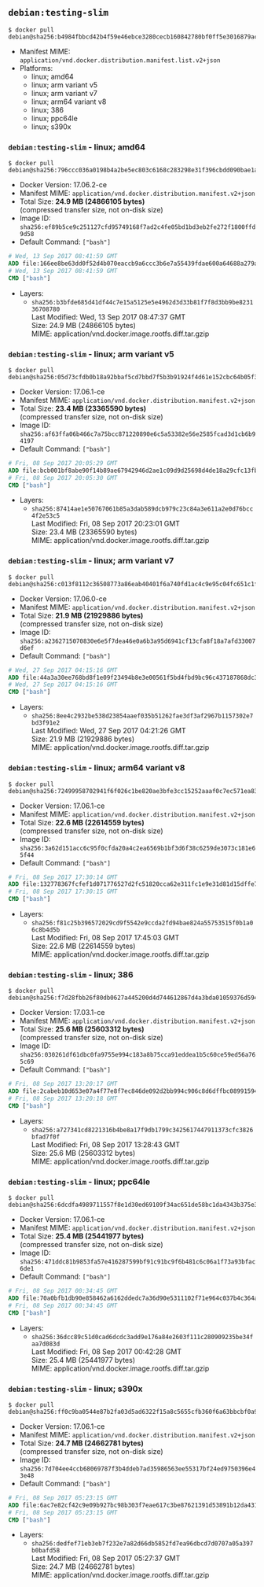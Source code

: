 ## `debian:testing-slim`

```console
$ docker pull debian@sha256:b4984fbbcd42b4f59e46ebce3280cecb160842780bf0ff5e3016879ac463bf7f
```

-	Manifest MIME: `application/vnd.docker.distribution.manifest.list.v2+json`
-	Platforms:
	-	linux; amd64
	-	linux; arm variant v5
	-	linux; arm variant v7
	-	linux; arm64 variant v8
	-	linux; 386
	-	linux; ppc64le
	-	linux; s390x

### `debian:testing-slim` - linux; amd64

```console
$ docker pull debian@sha256:796ccc036a0198b4a2be5ec803c6168c283298e31f396cbdd090bae1a602f110
```

-	Docker Version: 17.06.2-ce
-	Manifest MIME: `application/vnd.docker.distribution.manifest.v2+json`
-	Total Size: **24.9 MB (24866105 bytes)**  
	(compressed transfer size, not on-disk size)
-	Image ID: `sha256:ef89b5ce9c251127cfd95749168f7ad2c4fe05bd1bd3eb2fe272f1800ffd9d58`
-	Default Command: `["bash"]`

```dockerfile
# Wed, 13 Sep 2017 08:41:59 GMT
ADD file:166ee8be63dd0f52d4b070eaccb9a6ccc3b6e7a55439fdae600a64688a279a73 in / 
# Wed, 13 Sep 2017 08:41:59 GMT
CMD ["bash"]
```

-	Layers:
	-	`sha256:b3bfde685d41df44c7e15a5125e5e4962d3d33b81f7f8d3bb9be823136708780`  
		Last Modified: Wed, 13 Sep 2017 08:47:37 GMT  
		Size: 24.9 MB (24866105 bytes)  
		MIME: application/vnd.docker.image.rootfs.diff.tar.gzip

### `debian:testing-slim` - linux; arm variant v5

```console
$ docker pull debian@sha256:05d73cfdb0b18a92bbaf5cd7bbd7f5b3b91924f4d61e152cbc64b05f34ab650d
```

-	Docker Version: 17.06.1-ce
-	Manifest MIME: `application/vnd.docker.distribution.manifest.v2+json`
-	Total Size: **23.4 MB (23365590 bytes)**  
	(compressed transfer size, not on-disk size)
-	Image ID: `sha256:af63ffa06b466c7a75bcc871220890e6c5a53382e56e2585fcad3d1cb6b94197`
-	Default Command: `["bash"]`

```dockerfile
# Fri, 08 Sep 2017 20:05:29 GMT
ADD file:bcb001bf8abe90f14b89ae67942946d2ae1c09d9d25698d4de18a29cfc13fbcb in / 
# Fri, 08 Sep 2017 20:05:30 GMT
CMD ["bash"]
```

-	Layers:
	-	`sha256:87414ae1e50767061b85a3dab589dcb979c23c84a3e611a2e0d76bcc4f2e53c5`  
		Last Modified: Fri, 08 Sep 2017 20:23:01 GMT  
		Size: 23.4 MB (23365590 bytes)  
		MIME: application/vnd.docker.image.rootfs.diff.tar.gzip

### `debian:testing-slim` - linux; arm variant v7

```console
$ docker pull debian@sha256:c013f8112c36508773a86eab40401f6a740fd1ac4c9e95c04fc651c1f0a7e2f2
```

-	Docker Version: 17.06.0-ce
-	Manifest MIME: `application/vnd.docker.distribution.manifest.v2+json`
-	Total Size: **21.9 MB (21929886 bytes)**  
	(compressed transfer size, not on-disk size)
-	Image ID: `sha256:a2362715070830e6e5f7dea46e0a6b3a95d6941cf13cfa8f18a7afd33007d6ef`
-	Default Command: `["bash"]`

```dockerfile
# Wed, 27 Sep 2017 04:15:16 GMT
ADD file:44a3a30ee768bd8f1e09f23494b8e3e00561f5bd4fbd9bc96c437187868dc33e in / 
# Wed, 27 Sep 2017 04:15:16 GMT
CMD ["bash"]
```

-	Layers:
	-	`sha256:8ee4c2932be538d23854aaef035b51262fae3df3af2967b1157302e7bd3f91e2`  
		Last Modified: Wed, 27 Sep 2017 04:21:26 GMT  
		Size: 21.9 MB (21929886 bytes)  
		MIME: application/vnd.docker.image.rootfs.diff.tar.gzip

### `debian:testing-slim` - linux; arm64 variant v8

```console
$ docker pull debian@sha256:72499958702941f6f026c1be820ae3bfe3cc15252aaaf0c7ec571ea839b923a7
```

-	Docker Version: 17.06.1-ce
-	Manifest MIME: `application/vnd.docker.distribution.manifest.v2+json`
-	Total Size: **22.6 MB (22614559 bytes)**  
	(compressed transfer size, not on-disk size)
-	Image ID: `sha256:3a62d151acc6c95f0cfda20a4c2ea6569b1bf3d6f38c6259de3073c181e65f44`
-	Default Command: `["bash"]`

```dockerfile
# Fri, 08 Sep 2017 17:30:14 GMT
ADD file:132778367fcfef1d071776527d2fc51820cca62e311fc1e9e31d81d15dffe704 in / 
# Fri, 08 Sep 2017 17:30:15 GMT
CMD ["bash"]
```

-	Layers:
	-	`sha256:f81c25b396572029cd9f5542e9ccda2fd94bae824a55753515f0b1a06c8b4d5b`  
		Last Modified: Fri, 08 Sep 2017 17:45:03 GMT  
		Size: 22.6 MB (22614559 bytes)  
		MIME: application/vnd.docker.image.rootfs.diff.tar.gzip

### `debian:testing-slim` - linux; 386

```console
$ docker pull debian@sha256:f7d28fbb26f80db0627a445200d4d744612867d4a3bda01059376d594942f903
```

-	Docker Version: 17.03.1-ce
-	Manifest MIME: `application/vnd.docker.distribution.manifest.v2+json`
-	Total Size: **25.6 MB (25603312 bytes)**  
	(compressed transfer size, not on-disk size)
-	Image ID: `sha256:030261df61dbc0fa9755e994c183a8b75cca91eddea1b5c60ce59ed56a765c69`
-	Default Command: `["bash"]`

```dockerfile
# Fri, 08 Sep 2017 13:20:17 GMT
ADD file:2cabeb10d653e07a4f77e8f7ec846de092d2bb994c906c8d6dffbc0899159428 in / 
# Fri, 08 Sep 2017 13:20:18 GMT
CMD ["bash"]
```

-	Layers:
	-	`sha256:a727341cd8221316b4be8a17f9db1799c3425617447911373cfc3826bfad7f0f`  
		Last Modified: Fri, 08 Sep 2017 13:28:43 GMT  
		Size: 25.6 MB (25603312 bytes)  
		MIME: application/vnd.docker.image.rootfs.diff.tar.gzip

### `debian:testing-slim` - linux; ppc64le

```console
$ docker pull debian@sha256:6dcdfa4989711557f8e1d30ed69109f34ac651de58bc1da4343b375e3895f181
```

-	Docker Version: 17.06.1-ce
-	Manifest MIME: `application/vnd.docker.distribution.manifest.v2+json`
-	Total Size: **25.4 MB (25441977 bytes)**  
	(compressed transfer size, not on-disk size)
-	Image ID: `sha256:471ddc81b9853fa57e416287599bf91c91bc9f6b481c6c06a1f73a93bfac6de1`
-	Default Command: `["bash"]`

```dockerfile
# Fri, 08 Sep 2017 00:34:45 GMT
ADD file:70a0bfb1db90e858462a6162ddedc7a36d90e5311102f71e964c037b4c364abd in / 
# Fri, 08 Sep 2017 00:34:45 GMT
CMD ["bash"]
```

-	Layers:
	-	`sha256:36dcc89c51d0cad6dcdc3add9e176a84e2603f111c280909235be34faa7d083d`  
		Last Modified: Fri, 08 Sep 2017 00:42:28 GMT  
		Size: 25.4 MB (25441977 bytes)  
		MIME: application/vnd.docker.image.rootfs.diff.tar.gzip

### `debian:testing-slim` - linux; s390x

```console
$ docker pull debian@sha256:ff0c9ba0544e87b2fa03d5ad6322f15a8c5655cfb360f6a63bbcbf0a9e7fce91
```

-	Docker Version: 17.06.1-ce
-	Manifest MIME: `application/vnd.docker.distribution.manifest.v2+json`
-	Total Size: **24.7 MB (24662781 bytes)**  
	(compressed transfer size, not on-disk size)
-	Image ID: `sha256:7d704ee4ccb68069787f3b4ddeb7ad35986563ee55317bf24ed9750396e43e48`
-	Default Command: `["bash"]`

```dockerfile
# Fri, 08 Sep 2017 05:23:15 GMT
ADD file:6ac7e82cf42c9e09b927bc98b303f7eae617c3be87621391d53891b12da431f6 in / 
# Fri, 08 Sep 2017 05:23:15 GMT
CMD ["bash"]
```

-	Layers:
	-	`sha256:dedfef71eb3eb7f232e7a82d66db5852fd7ea96dbcd7d0707a05a397b0bafd58`  
		Last Modified: Fri, 08 Sep 2017 05:27:37 GMT  
		Size: 24.7 MB (24662781 bytes)  
		MIME: application/vnd.docker.image.rootfs.diff.tar.gzip
